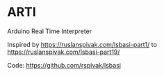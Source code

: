 # ARTI
Arduino Real Time Interpreter

Inspired by https://ruslanspivak.com/lsbasi-part1/ to https://ruslanspivak.com/lsbasi-part19/

  Code: https://github.com/rspivak/lsbasi
